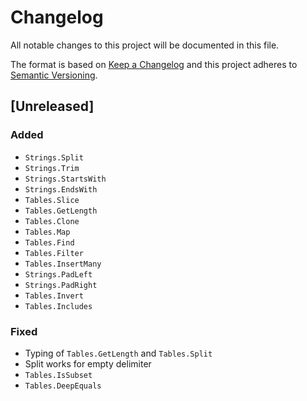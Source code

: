 # Changelog

All notable changes to this project will be documented in this file.

The format is based on [Keep a Changelog](http://keepachangelog.com/en/1.0.0/)
and this project adheres to [Semantic Versioning](http://semver.org/spec/v2.0.0.html).

## [Unreleased]

### Added

- `Strings.Split`
- `Strings.Trim`
- `Strings.StartsWith`
- `Strings.EndsWith`
- `Tables.Slice`
- `Tables.GetLength`
- `Tables.Clone`
- `Tables.Map`
- `Tables.Find`
- `Tables.Filter`
- `Tables.InsertMany`
- `Strings.PadLeft`
- `Strings.PadRight`
- `Tables.Invert`
- `Tables.Includes`

### Fixed

- Typing of `Tables.GetLength` and `Tables.Split`
- Split works for empty delimiter
- `Tables.IsSubset`
- `Tables.DeepEquals`
